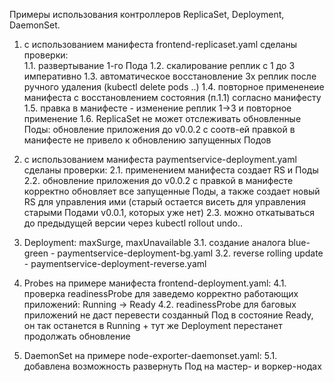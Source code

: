 Примеры использования контроллеров ReplicaSet, Deployment, DaemonSet.

1. с использованием манифеста frontend-replicaset.yaml сделаны проверки:\
1.1. развертывание 1-го Пода
1.2. скалирование реплик с 1 до 3 императивно
1.3. автоматическое восстановление 3х реплик после ручного удаления (kubectl delete pods ..)
1.4. повторное примененеие манифеста с восстановлением состояния (п.1.1) согласно манифесту
1.5. правка в манифесте - изменение реплик 1->3 и повторное применение
1.6. ReplicaSet не может отслеживать обновленные Поды: обновление приложения до v0.0.2 с соотв-ей правкой в манифесте не привело к обновлению запущенных Подов

2. с использованием манифеста paymentservice-deployment.yaml сделаны проверки:
2.1. применением манифеста создает RS и Поды
2.2. обновление приложения до v0.0.2 с правкой в манифесте корректно обновляет все запущенные Поды, а также создает новый RS для управления ими (старый остается висеть для управления старыми Подами v0.0.1, которых уже нет)
2.3. можно откатываться до предыдущей версии через kubectl rollout undo..

3. Deployment: maxSurge, maxUnavailable
3.1. создание аналога blue-green - paymentservice-deployment-bg.yaml
3.2. reverse rolling update - paymentservice-deployment-reverse.yaml

4. Probes на примере манифеста frontend-deployment.yaml:
4.1. проверка readinessProbe для заведемо корректно работающих приложений: Running -> Ready 
4.2. readinessProbe для баговых приложений не даст перевести созданный Под в состояние Ready, он так останется в Running + тут же Deployment перестанет продолжать обновление


5. DaemonSet на примере node-exporter-daemonset.yaml:
5.1. добавлена возможность развернуть Под на мастер- и воркер-нодах



